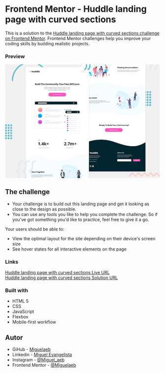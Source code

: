 # Frontend Mentor - Huddle landing page with curved sections

This is a solution to the [Huddle landing page with curved sections challenge on Frontend Mentor](https://www.frontendmentor.io/challenges/huddle-landing-page-with-curved-sections-5ca5ecd01e82137ec91a50f2). Frontend Mentor challenges help you improve your coding skills by building realistic projects. 

### Preview

![Design preview for the Huddle landing page with curved sections challenge](./design/desktop-preview.jpg)

## The challenge

- Your challenge is to build out this landing page and get it looking as close to the design as possible. <br>
- You can use any tools you like to help you complete the challenge. So if you've got something you'd like to practice, feel free to give it a go.

Your users should be able to: 

- View the optimal layout for the site depending on their device's screen size
- See hover states for all interactive elements on the page


### Links

[Huddle landing page with curved sections Live URL ](https://miguelaeb.github.io/huddle-landing-page-with-curved-sections/) <br>
[Huddle landing page with curved sections Solution URL](https://www.frontendmentor.io/solutions/huddle-landing-page-with-curved-sections-57pVRGjsqR) 

### Built with

- HTML 5
- CSS 
- JavaScript
- Flexbox
- Mobile-first workflow

## Autor

- GiHub - [Miguelaeb](https://github.com/Miguelaeb)
- Linkedin - [Miguel Evangelista](https://www.linkedin.com/in/miguel-evangelista-8458b9150/)
- Instagram - [@Miguel_aeb](https://instagram.com/miguel_aeb?igshid=YmMyMTA2M2Y=)
- Frontend Mentor - [@Miguelaeb](https://www.frontendmentor.io/profile/Miguelaeb)

